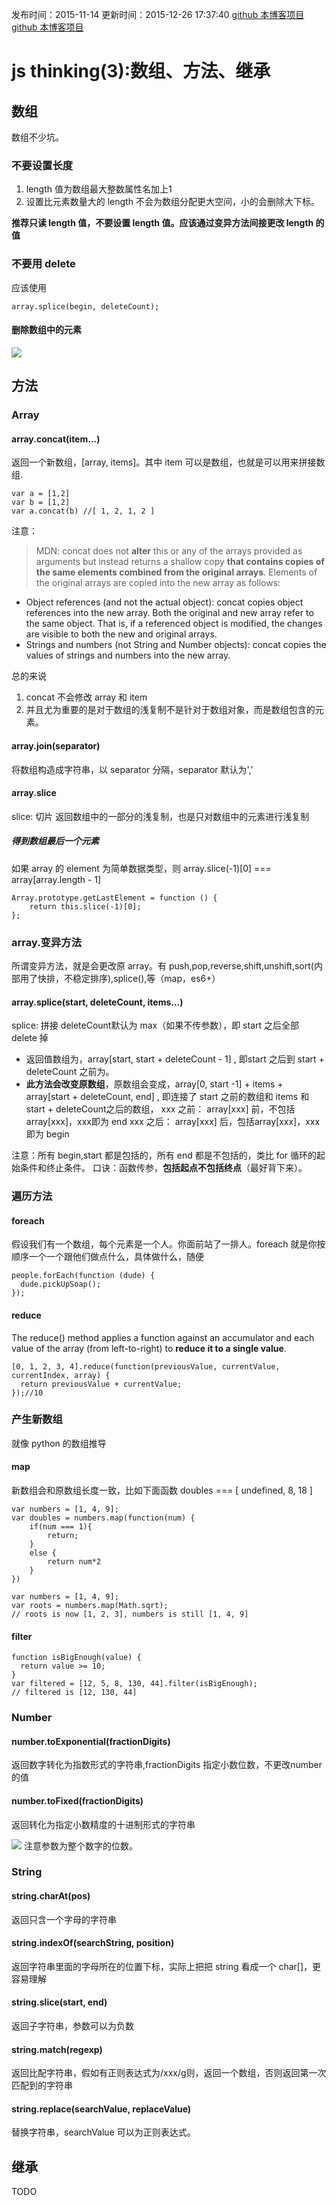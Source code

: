 发布时间：2015-11-14
更新时间：2015-12-26 17:37:40
[github 本博客项目](https://github.com/SimplyY/Blog/)
[github 本博客项目](https://github.com/SimplyY/Blog/)
# js thinking(3):数组、方法、继承

## 数组
数组不少坑。
### 不要设置长度
1. length 值为数组最大整数属性名加上1
2. 设置比元素数量大的 length 不会为数组分配更大空间，小的会删除大下标。

**推荐只读 length 值，不要设置 length 值。应该通过变异方法间接更改 length 的值**

### 不要用 delete
应该使用

    array.splice(begin, deleteCount);
#### 删除数组中的元素
![](http://7xkpdt.com1.z0.glb.clouddn.com/ce099953100f3ee0a897872d1e58bfd7.png)

## 方法
### Array
#### array.concat(item...)
返回一个新数组，[array, items]。其中 item 可以是数组，也就是可以用来拼接数组.

    var a = [1,2]
    var b = [1,2]
    var a.concat(b) //[ 1, 2, 1, 2 ]


注意：
> MDN: concat does not **alter** this or any of the arrays provided as arguments but instead returns a shallow copy **that contains copies of the same elements combined from the original arrays**. Elements of the original arrays are copied into the new array as follows:
- Object references (and not the actual object): concat copies object references into the new array. Both the original and new array refer to the same object. That is, if a referenced object is modified, the changes are visible to both the new and original arrays.
- Strings and numbers (not String and Number objects): concat copies the values of strings and numbers into the new array.


总的来说
1. concat 不会修改 array 和 item
2. 并且尤为重要的是对于数组的浅复制不是针对于数组对象，而是数组包含的元素。

#### array.join(separator)
将数组构造成字符串，以 separator 分隔，separator 默认为','

#### array.slice
slice: 切片
返回数组中的一部分的浅复制，也是只对数组中的元素进行浅复制
##### 得到数组最后一个元素
如果 array 的 element 为简单数据类型，则 array.slice(-1)[0] === array[array.length - 1]
```
Array.prototype.getLastElement = function () {
    return this.slice(-1)[0];
};
```

### array.变异方法
所谓变异方法，就是会更改原 array。有 push,pop,reverse,shift,unshift,sort(内部用了快排，不稳定排序),splice(),等（map，es6+）
#### array.splice(start, deleteCount, items...)
splice: 拼接
deleteCount默认为 max（如果不传参数），即 start 之后全部 delete 掉

- 返回值数组为，array[start, start + deleteCount - 1] , 即start 之后到 start + deleteCount 之前为。
- **此方法会改变原数组**，原数组会变成，array[0, start -1] + items + array[start + deleteCount, end] , 即连接了 start 之前的数组和 items 和start + deleteCount之后的数组，
xxx 之前： array[xxx] 前，不包括array[xxx]，xxx即为 end
xxx 之后： array[xxx] 后，包括array[xxx]，xxx 即为 begin

注意：所有 begin,start 都是包括的，所有 end 都是不包括的，类比 for 循环的起始条件和终止条件。
口诀：函数传参，**包括起点不包括终点**（最好背下来）。

### 遍历方法
#### foreach
假设我们有一个数组，每个元素是一个人。你面前站了一排人。foreach 就是你按顺序一个一个跟他们做点什么，具体做什么，随便

    people.forEach(function (dude) {
      dude.pickUpSoap();
    });

#### reduce
The reduce() method applies a function against an accumulator and each value of the array (from left-to-right) to **reduce it to a single value**.

    [0, 1, 2, 3, 4].reduce(function(previousValue, currentValue, currentIndex, array) {
      return previousValue + currentValue;
    });//10

### 产生新数组
就像 python 的数组推导

#### map
新数组会和原数组长度一致，比如下面函数 doubles === [ undefined, 8, 18 ]

    var numbers = [1, 4, 9];
    var doubles = numbers.map(function(num) {
        if(num === 1){
            return;
        }
        else {
            return num*2
        }
    })

    var numbers = [1, 4, 9];
    var roots = numbers.map(Math.sqrt);
    // roots is now [1, 2, 3], numbers is still [1, 4, 9]

#### filter

    function isBigEnough(value) {
      return value >= 10;
    }
    var filtered = [12, 5, 8, 130, 44].filter(isBigEnough);
    // filtered is [12, 130, 44]



### Number
#### number.toExponential(fractionDigits)
返回数字转化为指数形式的字符串,fractionDigits 指定小数位数，不更改number 的值

#### number.toFixed(fractionDigits)
返回转化为指定小数精度的十进制形式的字符串

![](http://7xkpdt.com1.z0.glb.clouddn.com/d0efde181a3822a9805363ccfecf0c02.png)
注意参数为整个数字的位数。

### String
#### string.charAt(pos)
返回只含一个字母的字符串

#### string.indexOf(searchString, position)
返回字符串里面的字母所在的位置下标，实际上把把 string 看成一个 char[]，更容易理解

#### string.slice(start, end)
返回子字符串，参数可以为负数

#### string.match(regexp)
返回比配字符串，假如有正则表达式为/xxx/g则，返回一个数组，否则返回第一次匹配到的字符串

#### string.replace(searchValue, replaceValue)
替换字符串，searchValue 可以为正则表达式。

## 继承
TODO
